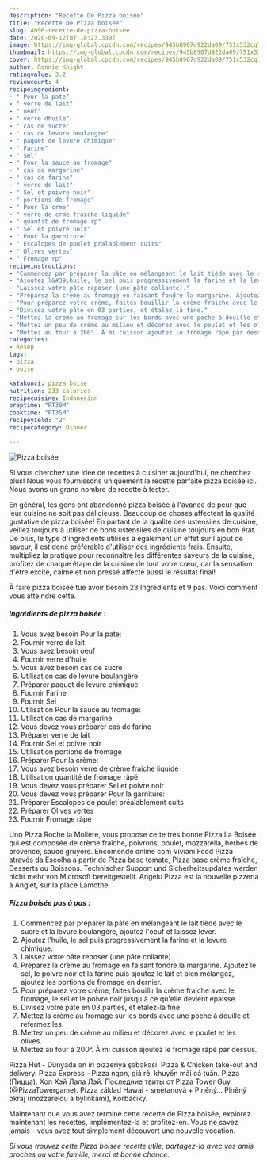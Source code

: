 ```yaml
---
description: "Recette De Pizza boisée"
title: "Recette De Pizza boisée"
slug: 4096-recette-de-pizza-boisee
date: 2020-09-12T07:18:23.339Z
image: https://img-global.cpcdn.com/recipes/945b8907d922da09/751x532cq70/pizza-boisee-photo-principale-de-la-recette.jpg
thumbnail: https://img-global.cpcdn.com/recipes/945b8907d922da09/751x532cq70/pizza-boisee-photo-principale-de-la-recette.jpg
cover: https://img-global.cpcdn.com/recipes/945b8907d922da09/751x532cq70/pizza-boisee-photo-principale-de-la-recette.jpg
author: Ronnie Knight
ratingvalue: 3.2
reviewcount: 4
recipeingredient:
- " Pour la pate"
- " verre de lait"
- " oeuf"
- " verre dhuile"
- " cas de sucre"
- " cas de levure boulangre"
- " paquet de levure chimique"
- " Farine"
- " Sel"
- " Pour la sauce au fromage"
- " cas de margarine"
- " cas de farine"
- " verre de lait"
- " Sel et poivre noir"
- " portions de fromage"
- " Pour la crme"
- " verre de crme fraiche liquide"
- " quantit de fromage rp"
- " Sel et poivre noir"
- " Pour la garniture"
- " Escalopes de poulet pralablement cuits"
- " Olives vertes"
- " Fromage rp"
recipeinstructions:
- "Commencez par préparer la pâte en mélangeant le lait tiède avec le sucre et la levure boulangère, ajoutez l&#39;oeuf et laissez lever."
- "Ajoutez l&#39;huile, le sel puis progressivement la farine et la levure chimique."
- "Laissez votre pâte reposer (une pâte collante)."
- "Préparez la crème au fromage en faisant fondre la margarine. Ajoutez le sel, le poivre noir et la farine puis ajoutez le lait et bien mélangez, ajoutez les portions de fromage en dernier."
- "Pour préparez votre crème, faites bouillir la crème fraiche avec le fromage, le sel et le poivre noir jusqu&#39;à ce qu&#39;elle devient épaisse."
- "Divisez votre pâte en 03 parties, et étalez-là fine."
- "Mettez la crème au fromage sur les bords avec une poche à douille et refermez les."
- "Mettez un peu de crème au milieu et décorez avec le poulet et les olives."
- "Mettez au four à 200°. À mi cuisson ajoutez le fromage râpé par dessus."
categories:
- Resep
tags:
- pizza
- boise

katakunci: pizza boise 
nutrition: 233 calories
recipecuisine: Indonesian
preptime: "PT30M"
cooktime: "PT35M"
recipeyield: "2"
recipecategory: Dinner

---
```



![Pizza boisée](https://img-global.cpcdn.com/recipes/945b8907d922da09/751x532cq70/pizza-boisee-photo-principale-de-la-recette.jpg)

Si vous cherchez une idée de recettes à cuisiner aujourd'hui, ne cherchez plus! Nous vous fournissons uniquement la recette parfaite pizza boisée ici. Nous avons un grand nombre de recette à tester.

En général, les gens ont abandonné pizza boisée à l'avance de peur que leur cuisine ne soit pas délicieuse. Beaucoup de choses affectent la qualité gustative de pizza boisée! En partant de la qualité des ustensiles de cuisine, veillez toujours à utiliser de bons ustensiles de cuisine toujours en bon état. De plus, le type d'ingrédients utilisés a également un effet sur l'ajout de saveur, il est donc préférable d'utiliser des ingrédients frais. Ensuite, multipliez la pratique pour reconnaître les différentes saveurs de la cuisine, profitez de chaque étape de la cuisine de tout votre cœur, car la sensation d'être excité, calme et non pressé affecte aussi le résultat final!

<!--inarticleads1-->

À faire pizza boisée tue avoir besoin 23 Ingrédients et 9 pas. Voici comment vous atteindre cette.

##### Ingrédients de pizza boisée :

1. Vous avez besoin  Pour la pate:
1. Fournir  verre de lait
1. Vous avez besoin  oeuf
1. Fournir  verre d&#39;huile
1. Vous avez besoin  cas de sucre
1. Utilisation  cas de levure boulangère
1. Préparer  paquet de levure chimique
1. Fournir  Farine
1. Fournir  Sel
1. Utilisation  Pour la sauce au fromage:
1. Utilisation  cas de margarine
1. Vous devez vous préparer  cas de farine
1. Préparer  verre de lait
1. Fournir  Sel et poivre noir
1. Utilisation  portions de fromage
1. Préparer  Pour la crème:
1. Vous avez besoin  verre de crème fraiche liquide
1. Utilisation  quantité de fromage râpé
1. Vous devez vous préparer  Sel et poivre noir
1. Vous devez vous préparer  Pour la garniture:
1. Préparer  Escalopes de poulet préalablement cuits
1. Préparer  Olives vertes
1. Fournir  Fromage râpé


Uno Pizza Roche la Molière, vous propose cette très bonne Pizza La Boisée qui est composée de crème fraîche, poivrons, poulet, mozzarella, herbes de provence, sauce gruyère. Encomende online com Viviani Food Pizza através da Escolha a partir de Pizza base tomate, Pizza base crème fraîche, Desserts ou Boissons. Technischer Support und Sicherheitsupdates werden nicht mehr von Microsoft bereitgestellt. Angelu Pizza est la nouvelle pizzeria à Anglet, sur la place Lamothe. 

<!--inarticleads2-->

##### Pizza boisée pas à pas :

1. Commencez par préparer la pâte en mélangeant le lait tiède avec le sucre et la levure boulangère, ajoutez l&#39;oeuf et laissez lever.
1. Ajoutez l&#39;huile, le sel puis progressivement la farine et la levure chimique.
1. Laissez votre pâte reposer (une pâte collante).
1. Préparez la crème au fromage en faisant fondre la margarine. Ajoutez le sel, le poivre noir et la farine puis ajoutez le lait et bien mélangez, ajoutez les portions de fromage en dernier.
1. Pour préparez votre crème, faites bouillir la crème fraiche avec le fromage, le sel et le poivre noir jusqu&#39;à ce qu&#39;elle devient épaisse.
1. Divisez votre pâte en 03 parties, et étalez-là fine.
1. Mettez la crème au fromage sur les bords avec une poche à douille et refermez les.
1. Mettez un peu de crème au milieu et décorez avec le poulet et les olives.
1. Mettez au four à 200°. À mi cuisson ajoutez le fromage râpé par dessus.


Pizza Hut - Dünyada ən iri pizzeriya şəbəkəsi. Pizza &amp; Chicken take-out and delivery. Pizza Express - Pizza ngon, giá rẻ, khuyến mãi cả tuần. Pizza (Пицца). Хоп Хэй Лала Лэй. Последние твиты от Pizza Tower Guy (@PizzaTowergame). Pizza základ Hawai - smetanová + Plněný… Plněný okraj (mozzarelou a bylinkami), Korbáčiky. 

<!--inarticleads1-->

<p>
Maintenant que vous avez terminé cette recette de Pizza boisée, explorez maintenant les recettes, implémentez-la et profitez-en. Vous ne savez jamais - vous avez tout simplement découvert une nouvelle vocation.
</p>

<p>
<i>Si vous trouvez cette Pizza boisée recette utile, partagez-la avec vos amis proches ou votre famille, merci et bonne chance.</i>
</p>
